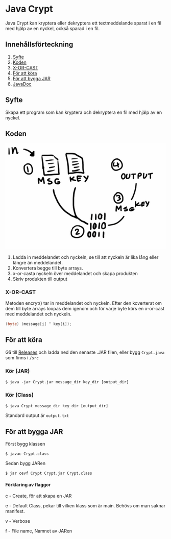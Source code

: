 ﻿# Java Crypt

Java Crypt kan kryptera eller dekryptera ett textmeddelande sparat i en fil med hjälp av en nyckel, också sparad i en fil.

## Innehållsförteckning
1. [Syfte](#Syfte)
2. [Koden](#Koden)
3. [X-OR-CAST](#x-or-cast)
4. [För att köra](#för-att-köra)
5. [För att bygga JAR](#för-att-bygga-jar)
6. [JavaDoc](https://yogsther.github.io/javaCrypt/)


## Syfte
Skapa ett program som kan kryptera och dekryptera en fil med hjälp av en nyckel.

## Koden

![Simple Steps](img/simple_steps.PNG)

1. Ladda in meddelandet och nyckeln, se till att nyckeln är lika lång eller längre än meddelandet.
2. Konvertera begge till byte arrays.
3. x-or-casta nyckeln över meddelandet och skapa 
produkten
4. Skriv produkten till output

### X-OR-CAST

Metoden encryt() tar in meddelandet och nyckeln. Efter den koverterat om dem till byte arrays loopas dem igenom och för varje byte körs en x-or-cast med meddelandet och nyckeln. 
```java
(byte) (message[i] ^ key[i]);
````

## För att köra
Gå till [Releases](https://github.com/Yogsther/javaCrypt/releases) och 
ladda ned den senaste .JAR filen, eller bygg ```Crypt.java``` som finns i ```/src```

### Kör (JAR)
```
$ java -jar Crypt.jar message_dir key_dir [output_dir]
```

### Kör (Class)
```
$ java Crypt message_dir key_dir [output_dir]
```

Standard output är ```output.txt```


## För att bygga JAR
Först bygg klassen
```
$ javac Crypt.class
```

Sedan bygg JARen
```
$ jar cevf Crypt Crypt.jar Crypt.class
```
#### Förklaring av flaggor
c - Create, för att skapa en JAR

e - Default Class, pekar till vilken klass som är main. Behövs om man saknar manifest.

v - Verbose

f - File name, Namnet av JARen
